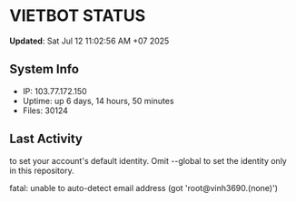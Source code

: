 # VIETBOT STATUS
**Updated**: Sat Jul 12 11:02:56 AM +07 2025

## System Info
- IP: 103.77.172.150
- Uptime: up 6 days, 14 hours, 50 minutes
- Files: 30124

## Last Activity

to set your account's default identity.
Omit --global to set the identity only in this repository.

fatal: unable to auto-detect email address (got 'root@vinh3690.(none)')
